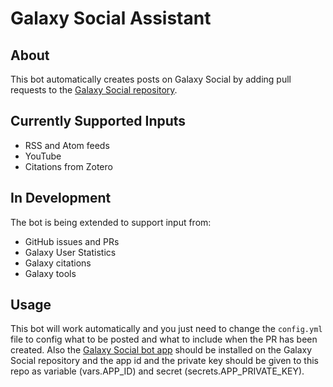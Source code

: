 # Galaxy Social Assistant

## About

This bot automatically creates posts on Galaxy Social by adding pull requests to the [Galaxy Social repository](https://github.com/usegalaxy-eu/galaxy-social/).

## Currently Supported Inputs

* RSS and Atom feeds
* YouTube
* Citations from Zotero

## In Development

The bot is being extended to support input from:

* GitHub issues and PRs
* Galaxy User Statistics
* Galaxy citations
* Galaxy tools

## Usage

This bot will work automatically and you just need to change the `config.yml` file to config what to be posted and what to include when the PR has been created.
Also the [Galaxy Social bot app](https://github.com/apps/galaxy-social-bot) should be installed on the Galaxy Social repository and the app id and the private key should be given to this repo as variable (vars.APP_ID) and secret (secrets.APP_PRIVATE_KEY).
